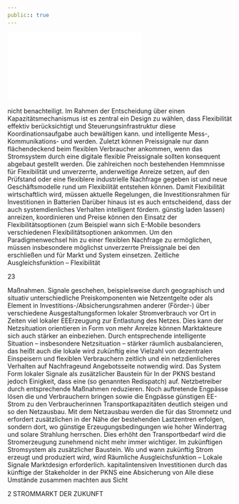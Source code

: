 ```yaml
---
public:: true
---
```

![./pages/page25.pdf](../assets/./pages/page25.pdf)




nicht benachteiligt.
Im Rahmen der Entscheidung über einen Kapazitätsmechanismus ist es zentral ein Design zu wählen, dass Flexibilität effektiv berücksichtigt und
Steuerungsinfrastruktur diese Koordinationsaufgabe auch bewältigen kann.
und intelligente Mess-, Kommunikations- und
werden. Zuletzt können Preissignale nur dann flächendeckend beim flexiblen Verbraucher ankommen, wenn das Stromsystem durch eine digitale
flexible Preissignale sollten konsequent abgebaut
gestellt werden. Die zahlreichen noch bestehenden Hemmnisse für Flexibilität und unverzerrte,
anderweitige Anreize setzen, auf den Prüfstand
oder eine flexiblere industrielle Nachfrage gegeben ist und neue Geschäftsmodelle rund um Flexibilität entstehen können. Damit Flexibilität wirtschaftlich wird, müssen aktuelle Regelungen, die
Investitionsrahmen für Investitionen in Batterien
Darüber hinaus ist es auch entscheidend, dass der
auch systemdienliches Verhalten intelligent fördern.
günstig laden lassen) anreizen, koordinieren und
Preise können den Einsatz der Flexibilitätsoptionen (zum Beispiel wann sich E-Mobile besonders
verschiedenen Flexibilitätsoptionen ankommen.
Um den Paradigmenwechsel hin zu einer flexiblen Nachfrage zu ermöglichen, müssen insbesondere möglichst unverzerrte Preissignale bei den
erschließen und für Markt und System einsetzen.
Zeitliche Ausgleichsfunktion – Flexibilität

23

Maßnahmen.
Signale geschehen, beispielsweise durch geographisch und situativ unterschiedliche Preiskomponenten wie Netzentgelte oder als Element in Investitions-/Absicherungsrahmen anderer (Förder-)
über verschiedene Ausgestaltungsformen lokaler
Stromverbrauch vor Ort in Zeiten viel lokaler EEErzeugung zur Entlastung des Netzes. Dies kann
der Netzsituation orientieren in Form von mehr
Anreize können Marktakteure sich auch stärker an
einbeziehen. Durch entsprechende intelligente
Situation – insbesondere Netzsituation – stärker
räumlich ausbalancieren, das heißt auch die lokale
wird zukünftig eine Vielzahl von dezentralen Einspeisern und flexiblen Verbrauchern zeitlich und
ein netzdienlicheres Verhalten auf Nachfrageund Angebotsseite notwendig wird. Das System
Form lokaler Signale als zusätzlicher Baustein für
In der PKNS bestand jedoch Einigkeit, dass eine
(so genannten Redispatch) auf.
Netzbetreiber durch entsprechende Maßnahmen
reduzieren. Noch auftretende Engpässe lösen die
und Verbrauchern bringen sowie die Engpässe
günstigen EE-Strom zu den Verbraucherinnen
Transportkapazitäten deutlich steigen und so den
Netzausbau. Mit dem Netzausbau werden die
für das Stromnetz und erfordert zusätzlichen
in der Nähe der bestehenden Lastzentren erfolgen, sondern dort, wo günstige Erzeugungsbedingungen wie hoher Windertrag und solare Strahlung herrschen. Dies erhöht den Transportbedarf
wird die Stromerzeugung zunehmend nicht mehr
immer wichtiger. Im zukünftigen Stromsystem
als zusätzlicher Baustein. Wo und wann zukünftig Strom erzeugt und produziert wird, wird
Räumliche Ausgleichsfunktion – Lokale Signale
Marktdesign erforderlich.
kapitalintensiven Investitionen durch das künftige
der Stakeholder in der PKNS eine Absicherung von
Alle diese Umstände zusammen machten aus Sicht

2 STROMMARKT DER ZUKUNFT
